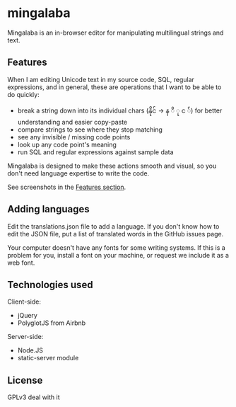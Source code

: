 # mingalaba

Mingalaba is an in-browser editor for manipulating multilingual strings and text.

## Features

When I am editing Unicode text in my source code, SQL, regular expressions, and in general, these are operations that I want to be able to do quickly:

- break a string down into its individual chars (နိုင် -> န ိ ု င ်) for better understanding and easier copy-paste
- compare strings to see where they stop matching
- see any invisible / missing code points
- look up any code point's meaning
- run SQL and regular expressions against sample data

Mingalaba is designed to make these actions smooth and visual, so you don't need language expertise to write the code.

See screenshots in the <a href="https://github.com/slang-group/mingalaba/tree/master/features">Features section</a>.

## Adding languages

Edit the translations.json file to add a language. If you don't know how
to edit the JSON file, put a list of translated words in the GitHub issues page.

Your computer doesn't have any fonts for some writing systems. If this is a problem for you, install a font on your machine, or request we include it as a web font.

## Technologies used

Client-side:

- jQuery
- PolyglotJS from Airbnb

Server-side:

- Node.JS
- static-server module

## License

GPLv3 deal with it
